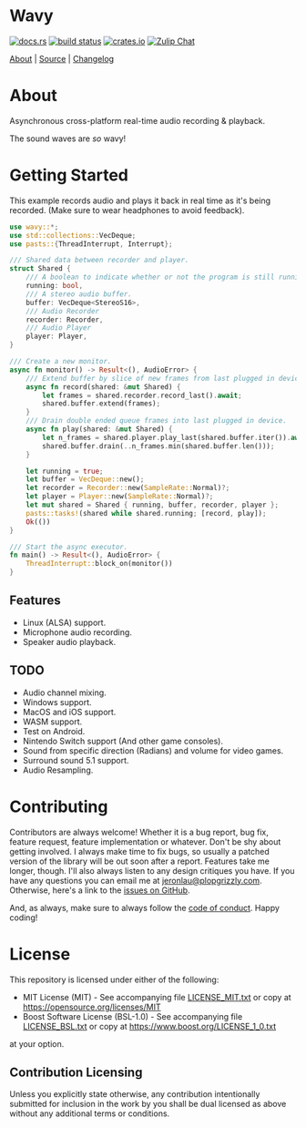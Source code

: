 # Wavy

[![docs.rs](https://docs.rs/wavy/badge.svg)](https://docs.rs/wavy)
[![build status](https://api.travis-ci.com/libcala/wavy.svg?branch=master)](https://travis-ci.com/libcala/wavy)
[![crates.io](https://img.shields.io/crates/v/wavy.svg)](https://crates.io/crates/wavy)
[![Zulip Chat](https://img.shields.io/badge/zulip-join_chat-darkgreen.svg)](https://cala.zulipchat.com/join/wkdkw53xb5htnchg8kqz0du0/)

[About](https://libcala.github.io/wavy) |
[Source](https://github.com/libcala/wavy) |
[Changelog](https://libcala.github.io/wavy/changelog)

# About
Asynchronous cross-platform real-time audio recording &amp; playback.

The sound waves are _so_ wavy!

# Getting Started
This example records audio and plays it back in real time as it's being
recorded.  (Make sure to wear headphones to avoid feedback).

```rust
use wavy::*;
use std::collections::VecDeque;
use pasts::{ThreadInterrupt, Interrupt};

/// Shared data between recorder and player.
struct Shared {
    /// A boolean to indicate whether or not the program is still running.
    running: bool,
    /// A stereo audio buffer.
    buffer: VecDeque<StereoS16>,
    /// Audio Recorder
    recorder: Recorder,
    /// Audio Player
    player: Player,
}

/// Create a new monitor.
async fn monitor() -> Result<(), AudioError> {
    /// Extend buffer by slice of new frames from last plugged in device.
    async fn record(shared: &mut Shared) {
        let frames = shared.recorder.record_last().await;
        shared.buffer.extend(frames);
    }
    /// Drain double ended queue frames into last plugged in device.
    async fn play(shared: &mut Shared) {
        let n_frames = shared.player.play_last(shared.buffer.iter()).await;
        shared.buffer.drain(..n_frames.min(shared.buffer.len()));
    }

    let running = true;
    let buffer = VecDeque::new();
    let recorder = Recorder::new(SampleRate::Normal)?;
    let player = Player::new(SampleRate::Normal)?;
    let mut shared = Shared { running, buffer, recorder, player };
    pasts::tasks!(shared while shared.running; [record, play]);
    Ok(())
}

/// Start the async executor.
fn main() -> Result<(), AudioError> {
    ThreadInterrupt::block_on(monitor())
}
```

## Features
- Linux (ALSA) support.
- Microphone audio recording.
- Speaker audio playback.

## TODO
- Audio channel mixing.
- Windows support.
- MacOS and iOS support.
- WASM support.
- Test on Android.
- Nintendo Switch support (And other game consoles).
- Sound from specific direction (Radians) and volume for video games.
- Surround sound 5.1 support.
- Audio Resampling.

# Contributing
Contributors are always welcome!  Whether it is a bug report, bug fix, feature
request, feature implementation or whatever.  Don't be shy about getting
involved.  I always make time to fix bugs, so usually a patched version of the
library will be out soon after a report.  Features take me longer, though.  I'll
also always listen to any design critiques you have.  If you have any questions
you can email me at jeronlau@plopgrizzly.com.  Otherwise, here's a link to the
[issues on GitHub](https://github.com/libcala/wavy/issues).

And, as always, make sure to always follow the
[code of conduct](https://github.com/libcala/wavy/blob/master/CODEOFCONDUCT.md).
Happy coding!

# License
This repository is licensed under either of the following:

- MIT License (MIT) - See accompanying file
  [LICENSE_MIT.txt](https://github.com/libcala/wavy/blob/master/LICENSE_MIT.txt)
  or copy at https://opensource.org/licenses/MIT
- Boost Software License (BSL-1.0) - See accompanying file
  [LICENSE_BSL.txt](https://github.com/libcala/wavy/blob/master/LICENSE_BSL.txt)
  or copy at https://www.boost.org/LICENSE_1_0.txt

at your option.

## Contribution Licensing
Unless you explicitly state otherwise, any contribution intentionally submitted
for inclusion in the work by you shall be dual licensed as above without any
additional terms or conditions.
